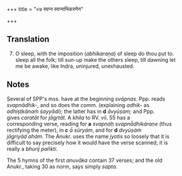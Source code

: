 +++
title = "०७ स्वप्न स्वप्नाभिकरणेन"

+++
## Translation
7. O sleep, with the imposition (*abhikaraṇa*) of sleep do thou put to.  
sleep all the folk; till sun-up make the others sleep, till dawning let  
me be awake, like Indra, uninjured, unexhausted.

## Notes
Several of SPP's mss. have at the beginning *svápnas*. Ppp. reads  
*svapnādhik-*, and so does the comm. (explaining *adhik-* as  
*adhiṣṭkānaṁ śayyādi*); the latter has in **d** *āvyūṣam;* and Ppp.  
gives *caratāt* for *jāgṛtāt*. A *khila* to RV. vii. 55 has a  
corresponding verse, reading for **a** *svapnáḥ svapnā́dhikáraṇe* (thus  
rectifying the meter), in **c** *ā́ sūryám*, and for **d** *dvyùṣáṁ  
jāgriyād ahám*. The Anukr. uses the name *jyotis* so loosely that it is  
difficult to say precisely how it would have the verse scanned; it is  
really a *bhurij pan̄kti*.  
  
The 5 hymns of the first *anuvāka* contain 37 verses; and the old  
Anukr., taking 30 as norm, says simply *sapta*.
